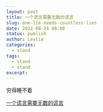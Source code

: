 ```yaml
---
layout: post
title: 一个谎言需要无数的谎言
slug: one-lie-needs-countless-lies
date: 2022-08-24 08:00
status: publish
author: Leslie
categories: 
  - stand 
tags:
  - stand 
  - stand 
excerpt: 
---
```


穷得睡不着

[一个谎言需要无数的谎言](https://github.com/lesnolie/Marverick/issues/12)

